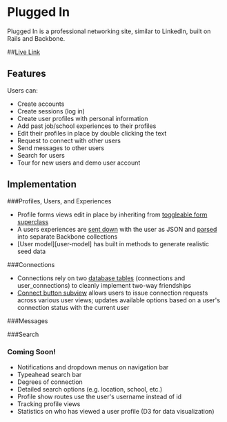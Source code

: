 # Plugged In

Plugged In is a professional networking site, similar to LinkedIn, built on Rails and Backbone.

##<a href="http://www.plugged-in.io" target="_blank">Live Link</a>

## Features

Users can:
- Create accounts
- Create sessions (log in)
- Create user profiles with personal information
- Add past job/school experiences to their profiles
- Edit their profiles in place by double clicking the text
- Request to connect with other users
- Send messages to other users
- Search for users
- Tour for new users and demo user account

## Implementation
###Profiles, Users, and Experiences
- Profile forms views edit in place by inheriting from [toggleable form superclass][toggleable]
- A users experiences are [sent down][user-jbuilder] with the user as JSON and [parsed][user-parse] into separate Backbone collections
- [User model][user-model] has built in methods to generate realistic seed data

###Connections
- Connections rely on two [database tables][schema] (connections and user_connections) to cleanly implement two-way friendships
- [Connect button subview][connect-button] allows users to issue connection requests across various user views; updates available options based on a user's connection status with the current user

###Messages

###Search

### Coming Soon!
- Notifications and dropdown menus on navigation bar
- Typeahead search bar
- Degrees of connection
- Detailed search options (e.g. location, school, etc.)
- Profile show routes use the user's username instead of id
- Tracking profile views
- Statistics on who has viewed a user profile (D3 for data visualization)

[user-jbuilder]: ./app/views/api/users/show.json.jbuilder
[user-jbuilder]: ./app/models/user.rb
[user-parse]: ./app/assets/javascripts/models/user.js
[toggleable]: ./app/assets/javascripts/utils/toggleable_form.js
[connect-button]: ./app/assets/javascripts/views/connect_button.js
[schema]: ./db/schema.rb
